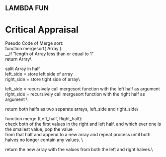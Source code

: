 ## LAMBDA FUN

# Critical Appraisal
Pseudo Code of Merge sort:\
function mergesort( Array ):\
__if "length of Array less than or equal to 1"\
    return Array\
    
  split Array in half\
  left_side = store left side of array\
  right_side = store tight side of array\
  
  left_side = recursively call mergesort function with the left half as argument \
  right_side = recursively call mergesort function with the right half as argument \
  
  return both halfs as two separate arrays, left_side and right_side\
  
function merge (Left_half, Right_half):\
  check both of the first values in the right and left half, and which ever one is the smallest value, pop the value \
  from that half and append to a new array and repeat process until both halves no longer contain any values. \
  
  return the new array with the values from both the left and right halves.\
  
  
